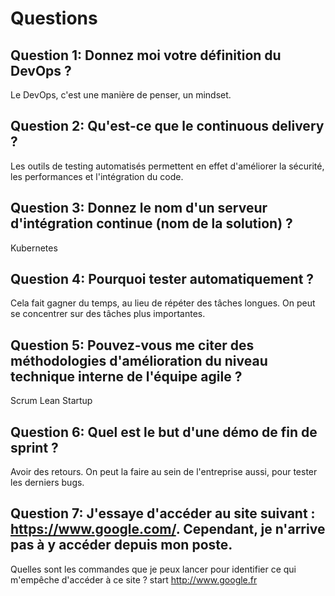 # Questions

## Question 1: Donnez moi votre définition du DevOps ?
Le DevOps, c'est une manière de penser, un mindset.

## Question 2: Qu'est-ce que le continuous delivery ?
Les outils de testing automatisés permettent en effet d'améliorer la sécurité, les performances et l'intégration du code.

## Question 3: Donnez le nom d'un serveur d'intégration continue (nom de la solution) ?
Kubernetes

## Question 4: Pourquoi tester automatiquement ?
Cela fait gagner du temps, au lieu de répéter des tâches longues. On peut se concentrer sur des tâches plus importantes.

## Question 5: Pouvez-vous me citer des méthodologies d'amélioration du niveau technique interne de l'équipe agile ?
Scrum
Lean Startup

## Question 6: Quel est le but d'une démo de fin de sprint ?
Avoir des retours. On peut la faire au sein de l'entreprise aussi, pour tester les derniers bugs.

## Question 7: J'essaye d'accéder au site suivant : https://www.google.com/. Cependant, je n'arrive pas à y accéder depuis mon poste. 
Quelles sont les commandes que je peux lancer pour identifier ce qui m'empêche d'accéder à ce site ?
start http://www.google.fr
